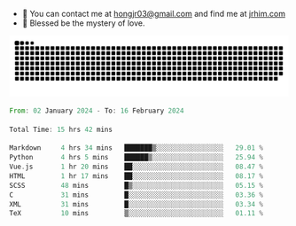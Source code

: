 - 📧 You can contact me at hongjr03@gmail.com and find me at [jrhim.com](https://jrhim.com/)
- 🌈 Blessed be the mystery of love.

![snake_animation](https://raw.githubusercontent.com/hongjr03/hongjr03/output/github-contribution-grid-snake.svg)

<!--START_SECTION:waka-->

```rust
From: 02 January 2024 - To: 16 February 2024

Total Time: 15 hrs 42 mins

Markdown     4 hrs 34 mins   ███████▒░░░░░░░░░░░░░░░░░   29.01 %
Python       4 hrs 5 mins    ██████▒░░░░░░░░░░░░░░░░░░   25.94 %
Vue.js       1 hr 20 mins    ██░░░░░░░░░░░░░░░░░░░░░░░   08.47 %
HTML         1 hr 17 mins    ██░░░░░░░░░░░░░░░░░░░░░░░   08.17 %
SCSS         48 mins         █▒░░░░░░░░░░░░░░░░░░░░░░░   05.15 %
C            31 mins         █░░░░░░░░░░░░░░░░░░░░░░░░   03.36 %
XML          31 mins         █░░░░░░░░░░░░░░░░░░░░░░░░   03.34 %
TeX          10 mins         ▒░░░░░░░░░░░░░░░░░░░░░░░░   01.11 %
```

<!--END_SECTION:waka-->
